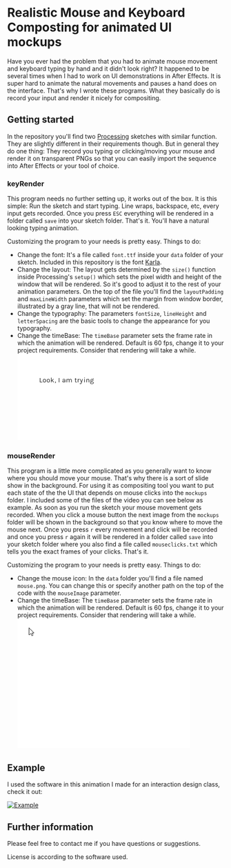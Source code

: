 # Realistic Mouse and Keyboard Composting for animated UI mockups
Have you ever had the problem that you had to animate mouse movement and keyboard typing by hand and it didn't look right? It happened to be several times when I had to work on UI demonstrations in After Effects. It is super hard to animate the natural movements and pauses a hand does on the interface. That's why I wrote these programs. What they basically do is record your input and render it nicely for compositing.

## Getting started
In the repository you'll find two [Processing](https://processing.org/) sketches with similar function. They are slightly different in their requirements though. But in general they do one thing: They record you typing or clicking/moving your mouse and render it on transparent PNGs so that you can easily import the sequence into After Effects or your tool of choice.

### keyRender
This program needs no further setting up, it works out of the box. It is this simple: Run the sketch and start typing. Line wraps, backspace, etc, every input gets recorded. Once you press `ESC` everything will be rendered in a folder called `save` into your sketch folder. That's it. You'll have a natural looking typing animation.

Customizing the program to your needs is pretty easy. Things to do:
* Change the font: It's a file called `font.ttf` inside your `data` folder of your sketch. Included in this repository is the font [Karla](https://fonts.google.com/specimen/Karla).
* Change the layout: The layout gets determined by the `size()` function inside Processing's `setup()` which sets the pixel width and height of the window that will be rendered. So it's good to adjust it to the rest of your animation parameters. On the top of the file you'll find the `layoutPadding` and `maxLineWidth` parameters which set the margin from window border, illustrated by a gray line, that will not be rendered.
* Change the typography: The parameters `fontSize`, `lineHeight` and `letterSpacing` are the basic tools to change the appearance for you typography.
* Change the timeBase: The `timeBase` parameter sets the frame rate in which the animation will be rendered. Default is 60 fps, change it to your project requirements.
Consider that rendering will take a while.
![Example animation of the keyboard program](https://raw.githubusercontent.com/bsplt/Mouse-and-Keyboard-Compositing-for-UI-Mockups/master/examples/KeyboardExample.gif?raw=true)

### mouseRender
This program is a little more complicated as you generally want to know where you should move your mouse. That's why there is a sort of slide show in the background. For using it as compositing tool you want to put each state of the the UI that depends on mouse clicks into the `mockups` folder. I included some of the files of the video you can see below as example. As soon as you run the sketch your mouse movement gets recorded. When you click a mouse button the next image from the `mockups` folder will be shown in the background so that you know where to move the mouse next. Once you press `r` every movement and click will be recorded and once you press `r` again it will be rendered in a folder called `save` into your sketch folder where you also find a file called `mouseclicks.txt` which tells you the exact frames of your clicks. That's it.

Customizing the program to your needs is pretty easy. Things to do:
* Change the mouse icon: In the `data` folder you'll find a file named `mouse.png`. You can change this or specify another path on the top of the code with the `mouseImage` parameter.
* Change the timeBase: The `timeBase` parameter sets the frame rate in which the animation will be rendered. Default is 60 fps, change it to your project requirements.
Consider that rendering will take a while.
![Example animation of the mouse program](https://raw.githubusercontent.com/bsplt/Mouse-and-Keyboard-Compositing-for-UI-Mockups/master/examples/MouseExample.gif?raw=true)

## Example
I used the software in this animation I made for an interaction design class, check it out:


[![Example](http://img.youtube.com/vi/lwESUN0Did0/maxresdefault.jpg)](https://www.youtube.com/watch?v=lwESUN0Did0)

## Further information
Please feel free to contact me if you have questions or suggestions.

License is according to the software used.